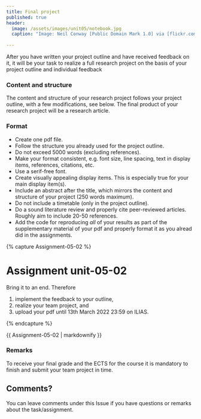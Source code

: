 ```yaml
---
title: Final project
published: true
header:
  image: /assets/images/unit05/notebook.jpg
  caption: "Image: Neil Conway [Public Domain Mark 1.0] via [flickr.com](https://www.flickr.com/photos/neilconway/5625707813/in/photostream/)"
 
---
```

   
   
After you have written your project outline and have received feedback on it, 
it will be your task to realize a full research project on the basis of your project outline and individual feedback


### Content and structure

The content and structure of your research project follows your project outline, with a few modifications, see below.
The final product of your research project will be a research article.

### Format

* Create one pdf file.
* Follow the structure you already used for the project outline.
* Do not exceed 5000 words (excluding references).
* Make your format consistent, e.g. font size, line spacing, text in display items, references, citations,  etc. 
* Use a serif-free font.
* Create visually appealing display items. This is especially true for your main display item(s).
* Include an abstract after the title, which mirrors the content and structure of your project (250 words maximum).
* Do not include a timetable (only in the project outline).
* Do a sound literature review and properly cite peer-reviewed articles. Roughly aim to include 20-50 references.
* Add the code for reproducing *all* of your results as part of the supplementary material of your pdf and properly format it as you alread did in the assignments.




{% capture Assignment-05-02 %}
# Assignment unit-05-02
Bring it to an end. Therefore
1. implement the feedback to your outline, 
2. realize your team project, and
3. upload your pdf until 13th March 2022 23:59 on ILIAS.



{% endcapture %}
<div class="notice--success">
  {{ Assignment-05-02 | markdownify }}
</div>   
   
### Remarks   
To receive your final grade and the ECTS for the course it is mandatory to finish and submit your team project in time.


   

## Comments?
You can leave comments under this Issue if you have questions or remarks about the task/assignment. 


<script src="https://utteranc.es/client.js"
        repo="GeoMOER/geoAI"
        issue-term="GeoAI_2021_unit_05_02_final_project"
        theme="github-light"
        crossorigin="anonymous"
        async>
</script>
